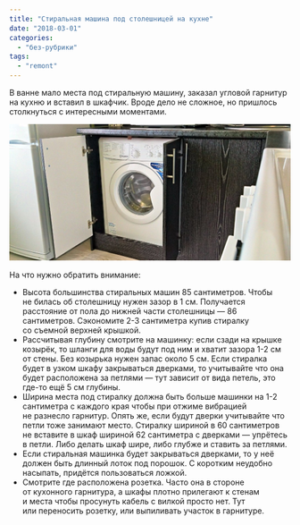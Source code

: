 ```yaml
---
title: "Стиральная машина под столешницей на кухне"
date: "2018-03-01"
categories: 
  - "без-рубрики"
tags: 
  - "remont"
---
```


В ванне мало места под стиральную машину, заказал угловой гарнитур на кухню и вставил в шкафчик. Вроде дело не сложное, но пришлось столкнуться с интересными моментами.

![](images/stiralka-na-kuhne-lg.jpg)

На что нужно обратить внимание:

- Высота большинства стиральных машин 85 сантиметров. Чтобы не билась об столешницу нужен зазор в 1 см. Получается расстояние от пола до нижней части столешницы — 86 сантиметров. Сэкономите 2-3 сантиметра купив стиралку со съемной верхней крышкой.
- Рассчитывая глубину смотрите на машинку: если сзади на крышке козырёк, то шланги для воды будут под ним и хватит зазора 1-2 см от стены. Без козырька нужен запас около 5 см. Если стиралка будет в узком шкафу закрываться дверками, то учитывайте что она будет расположена за петлями — тут зависит от вида петель, это где-то ещё 5 см глубины.
- Ширина места под стиралку должна быть больше машинки на 1-2 сантиметра с каждого края чтобы при отжиме вибрацией не разнесло гарнитур. Опять же, если будут дверки учитывайте что петли тоже занимают место. Стиралку шириной в 60 сантиметров не вставите в шкаф шириной 62 сантиметра с дверками — упрётесь в петли. Либо делать шкаф шире, либо глубже и ставить за петлями.
- Если стиральная машинка будет закрываться дверками, то у неё должен быть длинный лоток под порошок. С коротким неудобно насыпать, придётся пользоваться ложкой.
- Смотрите где расположена розетка. Часто она в стороне от кухонного гарнитура, а шкафы плотно прилегают к стенам и места чтобы просунуть кабель с вилкой просто нет. Тут или переносить розетку, или выпиливать участок в гарнитуре.
